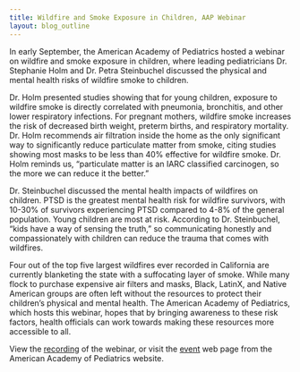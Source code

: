 ```yaml
---
title: Wildfire and Smoke Exposure in Children, AAP Webinar
layout: blog_outline
---
```


In early September, the American Academy of Pediatrics hosted a webinar on wildfire and smoke exposure in children, where leading pediatricians Dr. Stephanie Holm and Dr. Petra Steinbuchel discussed the physical and mental health risks of wildfire smoke to children. 

Dr. Holm presented studies showing that for young children, exposure to wildfire smoke is directly correlated with pneumonia, bronchitis, and other lower respiratory infections. For pregnant mothers, wildfire smoke increases the risk of decreased birth weight, preterm births, and respiratory mortality. Dr. Holm recommends air filtration inside the home as the only significant way to significantly reduce particulate matter from smoke, citing studies showing most masks to be less than 40% effective for wildfire smoke. Dr. Holm reminds us, “particulate matter is an IARC classified carcinogen, so the more we can reduce it the better.”

Dr. Steinbuchel discussed the mental health impacts of wildfires on children. PTSD is the greatest mental health risk for wildfire survivors, with 10-30% of survivors experiencing PTSD compared to 4-8% of the general population. Young children are most at risk. According to Dr. Steinbuchel, “kids have a way of sensing the truth,” so communicating honestly and compassionately with children can reduce the trauma that comes with wildfires.

Four out of the top five largest wildfires ever recorded in California are currently blanketing the state with a suffocating layer of smoke. While many flock to purchase expensive air filters and masks, Black, LatinX, and Native American groups are often left without the resources to protect their children’s physical and mental health. The American Academy of Pediatrics, which hosts this webinar, hopes that by bringing awareness to these risk factors, health officials can work towards making these resources more accessible to all.

View the [recording](https://vimeo.com/454834151) of the webinar, or visit the [event](https://aapca1.org/resource/wildfire-and-smoke-exposure-webinar/) web page from the American Academy of Pediatrics website.
